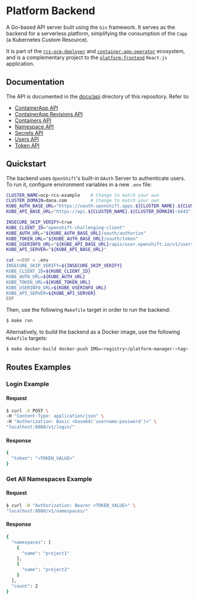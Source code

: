 # Platform Backend

A Go-based API server built using the `Gin` framework. It serves as the backend for a serverless platform, simplifying the consumption of the `Capp` (a Kubernetes Custom Resource).

It is part of the [`rcs-ocm-deployer`](https://github.com/dana-team/rcs-ocm-deployer) and [`container-app-operator`](https://github.com/dana-team/container-app-operator) ecosystem, and is a complementary project to the [`platform-frontend`](https://github.com/dana-team/platform-frontend) `React.js` application.

## Documentation

The API is documented in the [docs/api](./docs/api) directory of this repository. Refer to:

- [ContainerApp API](./docs/api/capp.md)
- [ContainerApp Revisions API](./docs/api/capp_revision.md)
- [Containers API](./docs/api/containers.md)
- [Namespace API](./docs/api/namespace.md)
- [Secrets API](./docs/api/secrets.md)
- [Users API](./docs/api/users.md)
- [Token API](./docs/api/token.md)

## Quickstart

The backend uses `OpenShift`'s built-in `OAuth` Server to authenticate users. To run it, configure environment variables in a new `.env` file:

```bash
CLUSTER_NAME=ocp-rcs-example    # Change to match your own
CLUSTER_DOMAIN=dana.com         # Change to match your own
KUBE_AUTH_BASE_URL="https://oauth-openshift.apps.${CLUSTER_NAME}.${CLUSTER_DOMAIN}"
KUBE_API_BASE_URL="https://api.${CLUSTER_NAME}.${CLUSTER_DOMAIN}:6443"

INSECURE_SKIP_VERIFY=true
KUBE_CLIENT_ID="openshift-challenging-client"
KUBE_AUTH_URL="${KUBE_AUTH_BASE_URL}/oauth/authorize"
KUBE_TOKEN_URL="${KUBE_AUTH_BASE_URL}/oauth/token"
KUBE_USERINFO_URL="${KUBE_API_BASE_URL}/apis/user.openshift.io/v1/users/~"
KUBE_API_SERVER="${KUBE_API_BASE_URL}"

cat <<EOF > .env
INSECURE_SKIP_VERIFY=${INSECURE_SKIP_VERIFY}
KUBE_CLIENT_ID=${KUBE_CLIENT_ID}
KUBE_AUTH_URL=${KUBE_AUTH_URL}
KUBE_TOKEN_URL=${KUBE_TOKEN_URL}
KUBE_USERINFO_URL=${KUBE_USERINFO_URL}
KUBE_API_SERVER=${KUBE_API_SERVER}
EOF
```

Then, use the following `Makefile` target in order to run the backend:

```bash
$ make run
```

Alternatively, to build the backend as a Docker image, use the following `Makefile` targets:

```bash
$ make docker-build docker-push IMG=<registry>/platform-manager:<tag>
```

## Routes Examples

### Login Example

#### Request

```bash
$ curl -X POST \
-H "Content-Type: application/json" \
-H "Authorization: Basic <base64('username:password')>" \
"localhost:8080/v1/login/"
```

#### Response

```bash
{
  "token": "<TOKEN_VALUE>"
}
```

### Get All Namespaces Example

#### Request

```bash
$ curl -H "Authorization: Bearer <TOKEN_VALUE>" \
"localhost:8080/v1/namespaces/"
```

#### Response

```bash
{
  "namespaces": [
    {
      "name": "project1"
    },
    {
      "name": "project2"
    }
  ],
  "count": 2
}
```